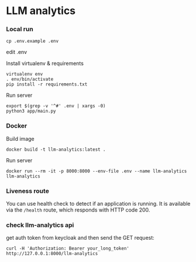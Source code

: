 # LLM analytics

### Local run

```shell
cp .env.example .env
```

edit .env

Install virtualenv & requirements

```shell
virtualenv env
. env/bin/activate
pip install -r requirements.txt
```

Run server

```shell
export $(grep -v '^#' .env | xargs -0) 
python3 app/main.py
```

### Docker

Build image

```shell
docker build -t llm-analytics:latest . 
```

Run server

```shell
docker run --rm -it -p 8000:8000 --env-file .env --name llm-analytics llm-analytics 
```

### Liveness route

You can use health check to detect if an application is running. It is available via the `/health` route, which responds
with HTTP code 200. 

### check llm-analytics api

get auth token from keycloak and then send the GET request:

```shell
curl -H 'Authorization: Bearer your_long_token' http://127.0.0.1:8000/llm-analytics
```
